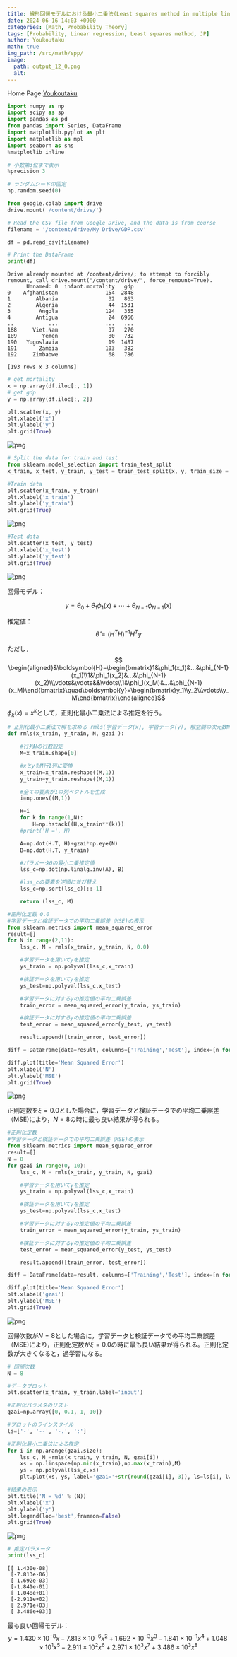 ```yaml
---
title: 線形回帰モデルにおける最小二乗法(Least squares method in multiple linear regression)
date: 2024-06-16 14:03 +0900
categories: [Math, Probability Theory]
tags: [Probability, Linear regression, Least squares method, JP]
author: Youkoutaku
math: true
img_path: /src/math/spp/
image:
  path: output_12_0.png
  alt: 
---
```


Home Page:[Youkoutaku](https://youkoutaku.github.io/)


```python
import numpy as np
import scipy as sp
import pandas as pd
from pandas import Series, DataFrame
import matplotlib.pyplot as plt
import matplotlib as mpl
import seaborn as sns
%matplotlib inline

# 小数第3位まで表示
%precision 3

# ランダムシードの固定
np.random.seed(0)
```


```python
from google.colab import drive
drive.mount('/content/drive/')

# Read the CSV file from Google Drive, and the data is from course
filename = '/content/drive/My Drive/GDP.csv'

df = pd.read_csv(filename)

# Print the DataFrame
print(df)
```

    Drive already mounted at /content/drive/; to attempt to forcibly remount, call drive.mount("/content/drive/", force_remount=True).
          Unnamed: 0  infant.mortality   gdp
    0    Afghanistan               154  2848
    1        Albania                32   863
    2        Algeria                44  1531
    3         Angola               124   355
    4        Antigua                24  6966
    ..           ...               ...   ...
    188     Viet.Nam                37   270
    189        Yemen                80   732
    190   Yugoslavia                19  1487
    191       Zambia               103   382
    192     Zimbabwe                68   786
    
    [193 rows x 3 columns]
    


```python
# get mortality
x = np.array(df.iloc[:, 1])
# get gdp
y = np.array(df.iloc[:, 2])

plt.scatter(x, y)
plt.xlabel('x')
plt.ylabel('y')
plt.grid(True)
```


    
![png](output_3_0.png)
    



```python
# Split the data for train and test
from sklearn.model_selection import train_test_split
x_train, x_test, y_train, y_test = train_test_split(x, y, train_size = 0.5, test_size = 0.5, random_state = 0)

#Train data
plt.scatter(x_train, y_train)
plt.xlabel('x_train')
plt.ylabel('y_train')
plt.grid(True)

```


    
![png](output_4_0.png)
    



```python
#Test data
plt.scatter(x_test, y_test)
plt.xlabel('x_test')
plt.ylabel('y_test')
plt.grid(True)
```


    
![png](output_5_0.png)
    


回帰モデル：

$$y=\theta_0+\theta_1\phi_1(x)+\cdots+\theta_{N-1}\phi_{N-1}(x)$$

推定値：
$$\hat{\theta}=(H^TH)^{-1} H^Ty$$

ただし，
$$
\begin{aligned}&\boldsymbol{H}=\begin{bmatrix}1&\phi_1(x_1)&...&\phi_{N-1}(x_1)\\1&\phi_1(x_2)&...&\phi_{N-1}(x_2)\\\vdots&\vdots&&\vdots\\1&\phi_1(x_M)&...&\phi_{N-1}(x_M)\end{bmatrix}\quad\boldsymbol{y}=\begin{bmatrix}y_1\\y_2\\\vdots\\y_M\end{bmatrix}\end{aligned}$$


$\phi_k(x)=x^k$として，正則化最小二乗法による推定を行う。


```python
# 正則化最小二乗法で解を求める rmls(学習データ(x), 学習データ(y), 解空間の次元数N, 正規化定数ξ)
def rmls(x_train, y_train, N, gzai ):

    #行列Hの行数設定
    M=x_train.shape[0]

    #xとyをM行1列に変換
    x_train=x_train.reshape((M,1))
    y_train=y_train.reshape((M,1))

    #全ての要素が1の列ベクトルを生成
    i=np.ones((M,1))

    H=i
    for k in range(1,N):
        H=np.hstack((H,x_train**(k)))
    #print('H =', H)

    A=np.dot(H.T, H)+gzai*np.eye(N)
    B=np.dot(H.T, y_train)

    #パラメータΘの最小二乗推定値
    lss_c=np.dot(np.linalg.inv(A), B)

    #lss_cの要素を逆順に並び替え
    lss_c=np.sort(lss_c)[::-1]

    return (lss_c, M)

```


```python
#正則化定数 0.0
#学習データと検証データでの平均二乗誤差（MSE)の表示
from sklearn.metrics import mean_squared_error
result=[]
for N in range(2,11):
    lss_c, M = rmls(x_train, y_train, N, 0.0)

    #学習データを用いてyを推定
    ys_train = np.polyval(lss_c,x_train)

    #検証データを用いてyを推定
    ys_test=np.polyval(lss_c,x_test)

    #学習データに対するyの推定値の平均二乗誤差
    train_error = mean_squared_error(y_train, ys_train)

    #検証データに対するyの推定値の平均二乗誤差
    test_error = mean_squared_error(y_test, ys_test)

    result.append([train_error, test_error])

diff = DataFrame(data=result, columns=['Training','Test'], index=[n for n in range(2,11)])

diff.plot(title='Mean Squared Error')
plt.xlabel('N')
plt.ylabel('MSE')
plt.grid(True)
```


    
![png](output_8_0.png)
    


正則定数を$ξ =0.0$とした場合に，学習データと検証データでの平均二乗誤差（MSE)により，$N=8$の時に最も良い結果が得られる。


```python
#正則化定数
#学習データと検証データでの平均二乗誤差（MSE)の表示
from sklearn.metrics import mean_squared_error
result=[]
N = 8
for gzai in range(0, 10):
    lss_c, M = rmls(x_train, y_train, N, gzai)

    #学習データを用いてyを推定
    ys_train = np.polyval(lss_c,x_train)

    #検証データを用いてyを推定
    ys_test=np.polyval(lss_c,x_test)

    #学習データに対するyの推定値の平均二乗誤差
    train_error = mean_squared_error(y_train, ys_train)

    #検証データに対するyの推定値の平均二乗誤差
    test_error = mean_squared_error(y_test, ys_test)

    result.append([train_error, test_error])

diff = DataFrame(data=result, columns=['Training','Test'], index=[n for n in range(0, 10)])

diff.plot(title='Mean Squared Error')
plt.xlabel('gzai')
plt.ylabel('MSE')
plt.grid(True)
```


    
![png](output_10_0.png)
    


回帰次数が$N=8$とした場合に，学習データと検証データでの平均二乗誤差（MSE)により，正則化定数が$\xi=0.0$の時に最も良い結果が得られる。正則化定数が大きくなると，過学習になる。


```python
# 回帰次数
N = 8

#データプロット
plt.scatter(x_train, y_train,label='input')

#正則化パラメタのリスト
gzai=np.array([0, 0.1, 1, 10])

#プロットのラインスタイル
ls=['-', '--', '-.', ':']

#正則化最小二乗法による推定
for i in np.arange(gzai.size):
    lss_c, M =rmls(x_train, y_train, N, gzai[i])
    xs = np.linspace(np.min(x_train),np.max(x_train),M)
    ys = np.polyval(lss_c,xs)
    plt.plot(xs, ys, label='gzai='+str(round(gzai[i], 3)), ls=ls[i], lw=2)

#結果の表示
plt.title('N = %d' % (N))
plt.xlabel('x')
plt.ylabel('y')
plt.legend(loc='best',frameon=False)
plt.grid(True)
```


    
![png](output_12_0.png)
    



```python
# 推定パラメータ
print(lss_c)
```

    [[ 1.430e-08]
     [-7.813e-06]
     [ 1.692e-03]
     [-1.841e-01]
     [ 1.048e+01]
     [-2.911e+02]
     [ 2.971e+03]
     [ 3.486e+03]]
    

最も良い回帰モデル：
$$y=1.430\times10^{-8}x-7.813\times10^{-6}x^2+1.692\times10^{-3}x^3-1.841\times10^{-1}x^4+1.048\times10^{1}x^5-2.911\times10^{2}x^6+2.971\times10^{3}x^7+3.486\times10^{3}x^8$$
